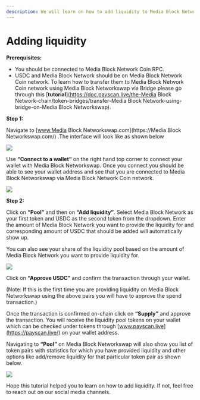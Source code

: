 ```yaml
---
description: We will learn on how to add liquidity to Media Block Networkswap on Media Block Network/USDC pair.
---
```


# Adding liquidity

**Prerequisites:**

* You should be connected to Media Block Network Coin RPC.
* USDC and Media Block Network should be on Media Block Network Coin network. To learn how to transfer them to Media Block Network Coin network using Media Block Networkswap via Bridge please go through this [**tutorial**](https://doc.payscan.live/the-Media Block Network-chain/token-bridges/transfer-Media Block Network-using-bridge-on-Media Block Networkswap).

**Step 1:**

Navigate to [www.Media Block Networkswap.com](https://Media Block Networkswap.com/) .The interface will look like as shown below

![](../.gitbook/assets/0%20%287%29.png)

Use **“Connect to a wallet”** on the right hand top corner to connect your wallet with Media Block Networkswap. Once you connect you should be able to see your wallet address and see that you are connected to Media Block Networkswap via Media Block Network Coin network.

![](../.gitbook/assets/1%20%2810%29.png)

  
**Step 2:**

Click on **“Pool”** and then on **“Add liquidity”**. Select Media Block Network as your first token and USDC as the second token from the dropdown. Enter the amount of Media Block Network you want to provide the liquidity for and corresponding amount of USDC that should be added will automatically show up.

You can also see your share of the liquidity pool based on the amount of Media Block Network you want to provide liquidity for.

![](../.gitbook/assets/2%20%2810%29.png)

Click on **“Approve USDC”** and confirm the transaction through your wallet.

\(Note: If this is the first time you are providing liquidity on Media Block Networkswap using the above pairs you will have to approve the spend transaction.\)

Once the transaction is confirmed on-chain click on **“Supply”** and approve the transaction. You will receive the liquidity pool tokens on your wallet which can be checked under tokens through [www.payscan.live](https://payscan.live/) on your wallet address.

Navigating to **“Pool”** on Media Block Networkswap will also show you list of token pairs with statistics for which you have provided liquidity and other options like add/remove liquidity for that particular token pair as shown below.

![](../.gitbook/assets/3%20%289%29.png)

Hope this tutorial helped you to learn on how to add liquidity. If not, feel free to reach out on our social media channels.

